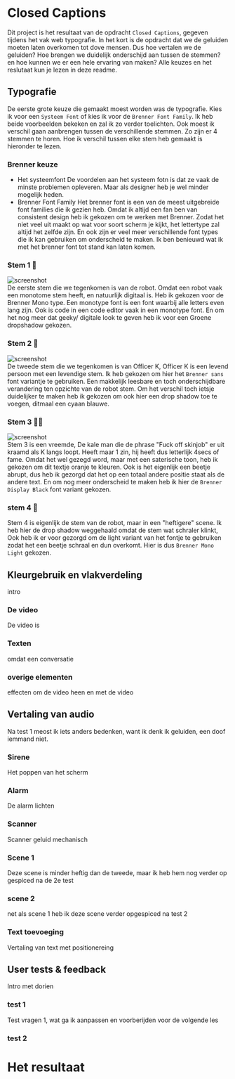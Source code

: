 # Closed Captions
Dit project is het resultaat van de opdracht `Closed Captions`, gegeven tijdens het vak web typografie. In het kort is de opdracht dat we de geluiden moeten laten overkomen tot dove mensen. Dus hoe vertalen we de geluiden? Hoe brengen we duidelijk onderschijd aan tussen de stemmen? en hoe kunnen we er een hele ervaring van maken? Alle keuzes en het reslutaat kun je lezen in deze readme.

## Typografie
De eerste grote keuze die gemaakt moest worden was de typografie. Kies ik voor een `Systeem Font` of kies ik voor de `Brenner Font Family`. Ik heb beide voorbeelden bekeken en zal ik zo verder toelichten. Ook moest ik verschil gaan aanbrengen tussen de verschillende stemmen. Zo zijn er 4 stemmen te horen. Hoe ik verschil tussen elke stem heb gemaakt is hieronder te lezen.

### Brenner keuze
- Het systeemfont
De voordelen aan het systeem fotn is dat ze vaak de minste problemen opleveren. Maar als designer heb je wel minder mogelijk heden. 
- Brenner Font Family
Het brenner font is een van de meest uitgebreide font families die ik gezien heb. Omdat ik altijd een fan ben van consistent design heb ik gekozen om te werken met Brenner. Zodat het niet veel uit maakt op wat voor soort scherm je kijkt, het lettertype zal altijd het zelfde zijn. En ook zijn er veel meer verschillende font types die ik kan gebruiken om onderscheid te maken. Ik ben benieuwd wat ik met het brenner font tot stand kan laten komen.

### Stem 1 :robot:
![screenshot](gangang)  
De eerste stem die we tegenkomen is van de robot. Omdat een robot vaak een monotome stem heeft, en natuurlijk digitaal is. Heb ik gekozen voor de Brenner Mono type. Een monotype font is een font waarbij alle letters even lang zijn. Ook is code in een code editor vaak in een monotype font. En om het nog meer dat geeky/ digitale look te geven heb ik voor een Groene dropshadow gekozen. 

### Stem 2 :man:
![screenshot](gangang)  
De tweede stem die we tegenkomen is van Officer K, Officer K is een levend persoon met een levendige stem. Ik heb gekozen om hier het `Brenner sans` font variantje te gebruiken. Een makkelijk leesbare en toch onderschijdbare verandering ten opzichte van de robot stem. Om het verschil toch ietsje duidelijker te maken heb ik gekozen om ook hier een drop shadow toe te voegen, ditmaal een cyaan blauwe.

### Stem 3 :bald_man:
![screenshot](gangang)  
Stem 3 is een vreemde, De kale man die de phrase "Fuck off skinjob" er uit kraamd als K langs loopt. Heeft maar 1 zin, hij heeft dus letterlijk 4secs of fame. Omdat het wel gezegd word, maar met een saterische toon, heb ik gekozen om dit textje oranje te kleuren. Ook is het eigenlijk een beetje abrupt, dus heb ik gezorgd dat het op een totaal andere positie staat als de andere text. En om nog meer onderscheid te maken heb ik hier de `Brenner Display Black` font variant gekozen.

### stem 4 :robot:
Stem 4 is eigenlijk de stem van de robot, maar in een "heftigere" scene. Ik heb hier de drop shadow weggehaald omdat de stem wat schraler klinkt, Ook heb ik er voor gezorgd om de light variant van het fontje te gebruiken zodat het een beetje schraal en dun overkomt. Hier is dus `Brenner Mono Light` gekozen.

## Kleurgebruik en vlakverdeling
intro

### De video
De video is 

### Texten
omdat een conversatie

### overige elementen
effecten om de video heen en met de video

## Vertaling van audio
Na test 1 meost ik iets anders bedenken, want ik denk ik geluiden, een doof iemmand niet.

### Sirene
Het poppen van het scherm

### Alarm
De alarm lichten

### Scanner
Scanner geluid mechanisch

### Scene 1
Deze scene is minder heftig dan de tweede, maar ik heb hem nog verder op gespiced na de 2e test

### scene 2
net als scene 1 heb ik deze scene verder opgespiced na test 2

### Text toevoeging
Vertaling van text met positionereing

## User tests & feedback
Intro met dorien

### test 1
Test vragen 1, wat ga ik aanpassen en voorberijden voor de volgende les

### test 2


# Het resultaat
 
